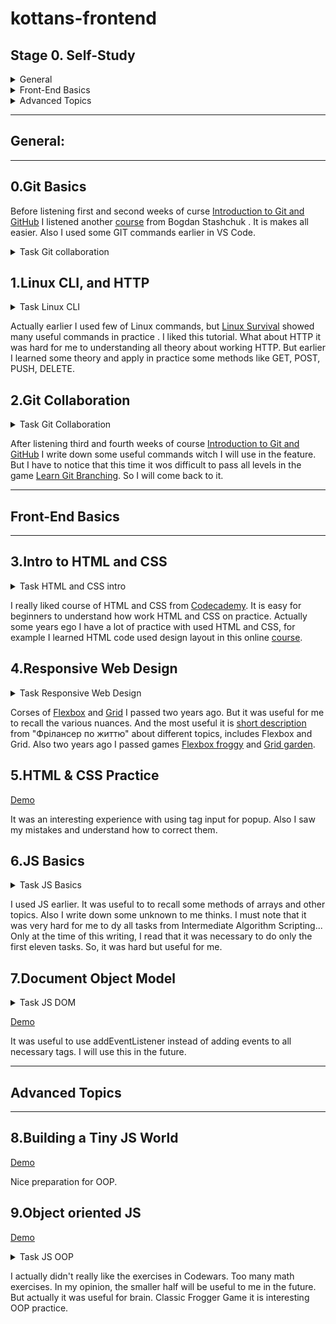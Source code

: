  # kottans-frontend

 ## Stage 0. Self-Study

<details>
<summary> General</summary> 

- [x] 0.Git Basics
- [x] 1.Linux CLI and Networking
- [x] 2.Git Collaboration

</details>


<details>
<summary> Front-End Basics</summary> 

- [x] 3.Intro to HTML & CSS
- [x] 4.Responsive Web Design
- [x] 5.HTML & CSS Practice
- [x] 6.JS Basics
- [x] 7.Document Object Model 

</details>

<details>
<summary> Advanced Topics</summary> 

- [x] 8.Building a Tiny JS World (pre-OOP)
- [x] 9.Object oriented JS 
- [ ] 10.OOP exercise 
- [ ] 11.Offline Web Applications 
- [ ] 12.Memory pair game 
- [ ] 13.Website Performance Optimization 
- [ ] 14.Friends App 

</details>

---
 ## General:
 ---

 ## 0.Git Basics

Before listening first and second weeks of curse [Introduction to Git and GitHub](https://www.coursera.org/learn/introduction-git-github) I listened another [course](https://m.youtube.com/watch?v=O00FTZDxD0o) from Bogdan Stashchuk . It is makes all easier. Also I used some GIT commands earlier in VS Code.

<details>
<summary>Task Git collaboration</summary> 

![screen-01](img/task_git_collaboration/introductionSequence.png)
![screen-02](img/task_git_collaboration/pushAndPull.png)

</details>

## 1.Linux CLI, and HTTP

<details>
<summary>Task Linux CLI</summary> 

![screen-01](img/task_linux_cli/q_1.png)
![screen-02](img/task_linux_cli/q_2.png)
![screen-03](img/task_linux_cli/q_3.png)
![screen-04](img/task_linux_cli/q_4.png)

</details>

Actually earlier I used few of Linux commands, but [Linux Survival](https://linuxsurvival.com/linux-tutorial-introduction/) showed many useful commands in practice . I liked this tutorial.
What about HTTP it was hard for me to understanding all theory about working HTTP. But earlier I learned some theory and apply in practice some methods like GET, POST, PUSH, DELETE.

## 2.Git Collaboration

<details>
<summary>Task Git Collaboration</summary> 

![screen-01](img/task_git_collaboration/RampingUpAndMovingWorkAround.png)
![screen-02](img/task_git_collaboration/toOriginAndBeyong.png)

</details>

After listening third and fourth weeks of course [Introduction to Git and GitHub](https://www.coursera.org/learn/introduction-git-github) I write down some useful commands witch I will use in the feature. But I have to notice that this time it wos difficult to pass all levels in the game [Learn Git Branching](https://learngitbranching.js.org/?locale=en_US). So I will come back to it.

---
## Front-End Basics
---
## 3.Intro to HTML and CSS

<details>
<summary>Task HTML and CSS intro</summary> 

![screen-01](img/task_html_css_intro/task_html.png)
![screen-02](img/task_html_css_intro/task_css.png)

</details>

I really liked course of HTML and CSS from [Codecademy](https://www.codecademy.com/learn). It is easy for beginners to understand how work HTML and CSS on practice.
Actually some years ego I have a lot of practice with used HTML and CSS, for example I learned HTML code used design layout in this online [course](https://m.youtube.com/playlist?list=PLM6XATa8CAG4uCli-pMvuvwj46UaQoqIc).

## 4.Responsive Web Design

<details>
<summary>Task Responsive Web Design</summary> 

![screen-01](img/task_responsive_web_design/flexbox_froggy.png)
![screen-02](img/task_responsive_web_design/grid_garden.png)

</details>

Corses of [Flexbox](https://m.youtube.com/playlist?list=PLM6XATa8CAG5mPV60dMmjMRrHVW4LmV2x) and [Grid](https://m.youtube.com/watch?v=GV92IdMGFfA&list=PLM6XATa8CAG5pXQrW_kDaeZb_uIAMNZIm) I passed two years ago. But it was useful for me to recall the various nuances. And the most useful it is [short description](https://m.youtube.com/watch?v=GV92IdMGFfA&list=PLM6XATa8CAG5pXQrW_kDaeZb_uIAMNZIm) from "Фрілансер по життю" about different topics, includes Flexbox and Grid. Also two years ago I passed games [Flexbox froggy](http://flexboxfroggy.com/) and [Grid garden](http://cssgridgarden.com/).

## 5.HTML & CSS Practice

[Demo](https://yhorodechna.github.io/html-css-popup/)

It was an interesting experience with using tag input for popup. Also I saw my mistakes and understand how to correct them.

## 6.JS Basics

<details>
<summary>Task JS Basics</summary> 

![screen-01](img/task__js__basics/basic_javascript.png)
![screen-02](img/task__js__basics/es6.png)
![screen-03](img/task__js__basics/basic_data_structures.png)
![screen-04](img/task__js__basics/basic_algorithm_scripting.png)
![screen-05](img/task__js__basics/functional_programming.png)
![screen-06](img/task__js__basics/intermediate_algorithm_scripting.png)

</details>

I used JS earlier. It was useful to to recall some methods of arrays and other topics. Also I write down some unknown to me thinks. I must note that it was very hard for me to dy all tasks from Intermediate Algorithm Scripting... Only at the time of this writing, I read that it was necessary to do only the first eleven tasks. So, it was hard but useful for me.

## 7.Document Object Model 

<details>
<summary>Task JS DOM</summary> 

![screen-01](img/task__js__dom/intermediate_algorithm_scripting.png)

</details>

[Demo](https://yhorodechna.github.io/side-menu-dom/) 

It was useful to use addEventListener instead of adding events to all necessary tags. I will use this in the future.

---
## Advanced Topics
---

## 8.Building a Tiny JS World

[Demo](http://yhorodechna.github.io/a-tiny-JS-world/) 

Nice preparation for OOP.

## 9.Object oriented JS 

[Demo](https://yhorodechna.github.io/frogger-OOP/) 

<details>
<summary>Task JS OOP</summary> 

![screen-01](img/task_js_oop/codewars.png)

</details>

I actually didn't really like the exercises in Codewars. Too many math exercises. In my opinion, the smaller half will be useful to me in the future.
But actually it was useful for brain.
Classic Frogger Game it is interesting OOP practice.

